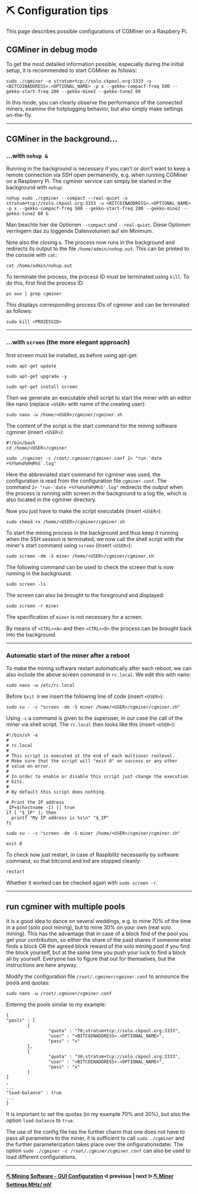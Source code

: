 # ⛏ Configuration tips

This page describes possible configurations of CGMIner on a Raspbery Pi.

## CGMiner in debug mode 

To get the most detailed information possible, especially during the initial setup, it is recommended to start CGMiner as follows:

```console
sudo ./cgminer -o stratum+tcp://solo.ckpool.org:3333 -u <BITCOINADDRESS>.<OPTIONAL_NAME> -p x --gekko-compacf-freq 500 --gekko-start-freq 200 --gekko-mine2 --gekko-tune2 60
```

In this mode, you can clearly observe the performance of the connected miners, examine the hotplugging behavior, but also simply make settings on-the-fly.

---

## CGMiner in the background...

### ...with `nohup &`

Running in the background is necessary if you can't or don't want to keep a remote connection via SSH open permanently, e.g. when running CGMiner on a Raspberry Pi. The cgminer service can simply be started in the background with `nohup`:

```console
nohup sudo ./cgminer --compact --real-quiet -o stratum+tcp://solo.ckpool.org:3333 -u <BITCOINADDRESS>.<OPTIONAL_NAME> -p x --gekko-compacf-freq 500 --gekko-start-freq 200 --gekko-mine2 --gekko-tune2 60 &
```

Man beachte hier die Optionen `--compact` und `--real-quiet`. Diese Optionen verringern das zu loggende Datenvolumen auf ein Minimum.

Note also the closing `&`. The process now runs in the background and redirects its output to the file `/home/admin/nohup.out`. This can be printed to the console with `cat`:

```console
cat /home/admin/nohup.out
```

To terminate the process, the process ID must be terminated using `kill`. To do this, first find the process ID:

```console
ps aux | grep cgminer
```

This displays corresponding process IDs of cgminer and can be terminated as follows:

```console
sudo kill <PROZESSID>
```

---

### ...with `screen` (the more elegant approach)

first screen must be installed, as before using apt-get:

```console
sudo apt-get update

sudo apt-get upgrade -y

sudo apt-get install screen
```

Then we generate an executable shell script to start the miner with an editor like nano (replace `<USER>` with name of the creating user):

```console
sudo nano -w /home/<USER>/cgminer/cgminer.sh
```

The content of the script is the start command for the mining software cgminer (insert `<USER>`):

```console
#!/bin/bash
cd /home/<USER>/cgminer

sudo ./cgminer -c /root/.cgminer/cgminer.conf 2> "run-`date +%Y%m%d%H%M%S`.log"
```

Here the abbreviated start command for cgminer was used, the configuration is read from the configuration file `cgminer.conf`. The command `2> "run-'date +%Y%m%d%H%M%S'.log"` redirects the output when the process is running with screen in the background to a log file, which is also located in the cgminer directory.

Now you just have to make the script executable (insert `<USER>`):

```console
sudo chmod +x /home/<USER>/cgminer/cgminer.sh
```

To start the mining process in the background and thus keep it running when the SSH session is terminated, we now call the shell script with the miner's start command using `screen` (insert `<USER>`):

```console
sudo screen -dm -S miner /home/<USER>/cgminer/cgminer.sh
```

The following command can be used to check the screen that is now running in the background:

```console
sudo screen -ls
```

The screen can also be brought to the foreground and displayed:

```console
sudo screen -r miner
```

The specification of `miner` is not necessary for a screen.

By means of `<CTRL><A>` and then `<CTRL><D>` the process can be brought back into the background. 

---

### Automatic start of the miner after a reboot 

To make the mining software restart automatically after each reboot, we can also include the above screen command in `rc.local`. We edit this with nano:

```console
sudo nano -w /etc/rc.local
``` 

Before `Exit 0` we insert the following line of code (insert `<USER>`):

```console
sudo su - -c "screen -dm -S miner /home/<USER>/cgminer/cgminer.sh"
```

Using `-c` a command is given to the superuser, in our case the call of the miner via shell script. The `rc.local` then looks like this (insert `<USER>`):

```console
#!/bin/sh -e
#
# rc.local
#
# This script is executed at the end of each multiuser runlevel.
# Make sure that the script will "exit 0" on success or any other
# value on error.
#
# In order to enable or disable this script just change the execution
# bits.
#
# By default this script does nothing.

# Print the IP address
_IP=$(hostname -I) || true
if [ "$_IP" ]; then
  printf "My IP address is %s\n" "$_IP"
fi

sudo su - -c "screen -dm -S miner /home/<USER>/cgminer/cgminer.sh"

exit 0
```

To check now just restart, in case of Raspiblitz necessarily by software command, so that bitcoind and lnd are stopped cleanly: 

 ```console
restart
```

Whether it worked can be checked again with `sudo screen -r`.

---

## run cgminer with multiple pools

It is a good idea to dance on several weddings, e.g. to mine 70% of the time in a pool (solo pool mining), but to mine 30% on your own (real solo mining). This has the advantage that in case of a block find of the pool you get your contribution, so either the share of the paid shares if someone else finds a block OR the agreed block reward of the solo mining pool if you find the block yourself, but at the same time you push your luck to find a block all by yourself. Everyone has to figure that out for themselves, but the instructions are here anyway.

Modify the configuration file `/root/.cgminer/cgminer.conf` to announce the pools and quotas:

```console
sudo nano -w /root/.cgminer/cgminer.conf
```

Entering the pools similar to my example:

```console
{
"pools" : [
        {
                "quota" : "70;stratum+tcp://solo.ckpool.org:3333",
                "user" : "<BITCOINADDRESS>.<OPTIONAL_NAME>",
                "pass" : "x"
        },
        {
                "quota" : "30;stratum+tcp://solo.ckpool.org:3333",
                "user" : "<BITCOINADDRESS>.<OPTIONAL_NAME>",
                "pass" : "x"
        }
]
,
...
"load-balance" : true
...
}
```

It is important to set the quotas (in my example 70% and 30%), but also the option `load-balance` to `true`.

The use of the config file has the further charm that one does not have to pass all parameters to the miner, it is sufficient to call `sudo ./cgminer` and the further parameterization takes place over the onfigurationsdatei. The option `sudo ./cgminer -c /root/.cgminer/cgminer.conf` can also be used to load different configurations.

---

####  [⛏ Mining Software - GUI Configuration](cgminer_GUIConfiguration.md)  ᐊ  previous | next  ᐅ  [⛏ Miner Settings MHz/ mV](miner-settings.md)

